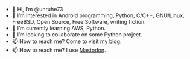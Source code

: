 - 👋 Hi, I’m @unruhe73
- 👀 I’m interested in Android programming, Python, C/C++, GNU/Linux, FreeBSD, Open Source, Free Software, writing fiction.
- 🌱 I’m currently learning AWS, Python.
- 💞️ I’m looking to collaborate on some Python project.
- 📫 How to reach me? Come to visit <a href="https://kslacky.wordpress.com/">my blog</a>.
- 📫 How to reach me? I use <a href="https://mastodon.social/@unruhe">Mastodon</a>.

<!---
unruhe73/unruhe73 is a ✨ special ✨ repository because its `README.md` (this file) appears on your GitHub profile.
You can click the Preview link to take a look at your changes.
--->
